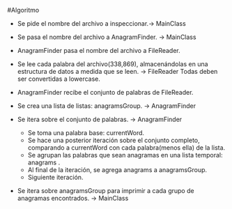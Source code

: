 #Algoritmo

- Se pide el nombre del archivo a inspeccionar.-> MainClass

- Se pasa el nombre del archivo a AnagramFinder. -> MainClass

- AnagramFinder pasa el nombre del archivo a FileReader. 

- Se lee cada palabra del archivo(338,869), almacenándolas en una estructura de datos a medida que se leen.  -> FileReader
Todas deben ser convertidas a lowercase. 

- AnagramFinder recibe el conjunto de palabras de FileReader.

- Se crea una lista de listas: anagramsGroup. -> AnagramFinder

- Se itera sobre el conjunto de palabras. -> AnagramFinder
    - Se toma una palabra base: currentWord. 
    - Se hace una posterior iteración sobre el conjunto completo, comparando a currentWord con cada palabra(menos ella) de la lista. 
    - Se agrupan las palabras que sean anagramas en una lista temporal: anagrams . 
    - Al final de la iteración, se agrega anagrams a anagramsGroup. 
    - Siguiente iteración. 

- Se itera sobre anagramsGroup para imprimir a cada grupo de anagramas encontrados. -> MainClass
